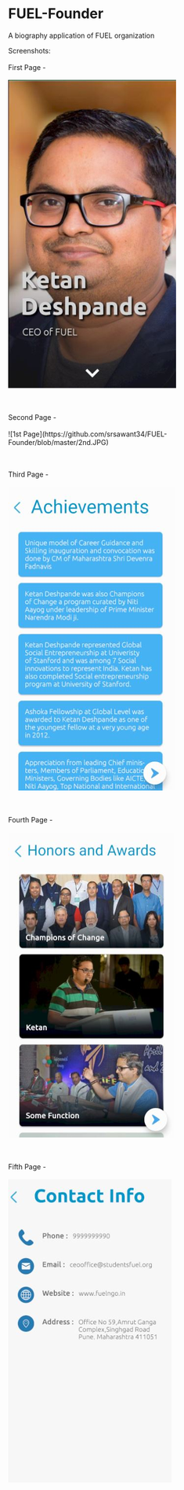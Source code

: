 # FUEL-Founder
A biography application of FUEL organization

Screenshots:
<br>
<br>
First Page - 
<br>
<br>
![1st Page](https://github.com/srsawant34/FUEL-Founder/blob/master/1st.JPG "First Page")

<br>
<br>
Second Page - 
<br>
<br>
![1st Page](https://github.com/srsawant34/FUEL-Founder/blob/master/2nd.JPG)

<br><br>
Third Page - 
<br><br>
![1st Page](https://github.com/srsawant34/FUEL-Founder/blob/master/3rd.JPG)

<br><br>
Fourth Page - 
<br><br>
![1st Page](https://github.com/srsawant34/FUEL-Founder/blob/master/4th.JPG)

<br><br>
Fifth Page - 
<br><br>
![1st Page](https://github.com/srsawant34/FUEL-Founder/blob/master/5th.JPG)
